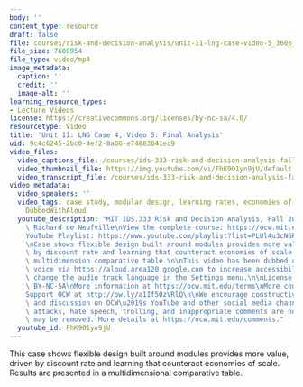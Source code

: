 ```yaml
---
body: ''
content_type: resource
draft: false
file: courses/risk-and-decision-analysis/unit-11-lng-case-video-5_360p_16_9.mp4
file_size: 7608954
file_type: video/mp4
image_metadata:
  caption: ''
  credit: ''
  image-alt: ''
learning_resource_types:
- Lecture Videos
license: https://creativecommons.org/licenses/by-nc-sa/4.0/
resourcetype: Video
title: 'Unit 11: LNG Case 4, Video 5: Final Analysis'
uid: 9c4c6245-2bc0-4ef2-8a06-e74883641ec9
video_files:
  video_captions_file: /courses/ids-333-risk-and-decision-analysis-fall-2021/17DMW1EqGlBnEJS6Pz1r9ILZWC1m95cjO_transcript.webvtt
  video_thumbnail_file: https://img.youtube.com/vi/FhK9O1yn9jU/default.jpg
  video_transcript_file: /courses/ids-333-risk-and-decision-analysis-fall-2021/17DMW1EqGlBnEJS6Pz1r9ILZWC1m95cjO_transcript.pdf
video_metadata:
  video_speakers: ''
  video_tags: case study, modular design, learning rates, economies of scale, flexibility,
    DubbedWithAloud
  youtube_description: "MIT IDS.333 Risk and Decision Analysis, Fall 2021\nInstructor:\
    \ Richard de Neufville\nView the complete course: https://ocw.mit.edu/courses/ids-333-risk-and-decision-analysis-fall-2021/\n\
    YouTube Playlist: https://www.youtube.com/playlist?list=PLUl4u3cNGP62jwhTqp8_1kwrkDkxZhpQC\n\
    \nCase shows flexible design built around modules provides more value, driven\
    \ by discount rate and learning that counteract economies of scale.  Results in\
    \ multidimension comparative table.\n\nThis video has been dubbed using an artificial\
    \ voice via https://aloud.area120.google.com to increase accessibility. You can\
    \ change the audio track language in the Settings menu.\n\nLicense: Creative Commons\
    \ BY-NC-SA\nMore information at https://ocw.mit.edu/terms\nMore courses at https://ocw.mit.edu\n\
    Support OCW at http://ow.ly/a1If50zVRlQ\n\nWe encourage constructive comments\
    \ and discussion on OCW\u2019s YouTube and other social media channels. Personal\
    \ attacks, hate speech, trolling, and inappropriate comments are not allowed and\
    \ may be removed. More details at https://ocw.mit.edu/comments."
  youtube_id: FhK9O1yn9jU
---
```

This case shows flexible design built around modules provides more value, driven by discount rate and learning that counteract economies of scale. Results are presented in a multidimensional comparative table.